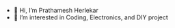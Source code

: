 - 👋 Hi, I’m Prathamesh Herlekar
- 👀 I’m interested in Coding, Electronics, and DIY project



<!---
prathmeshherlekar/prathmeshherlekar is a ✨ special ✨ repository because its `README.md` (this file) appears on your GitHub profile.
You can click the Preview link to take a look at your changes.
--->
